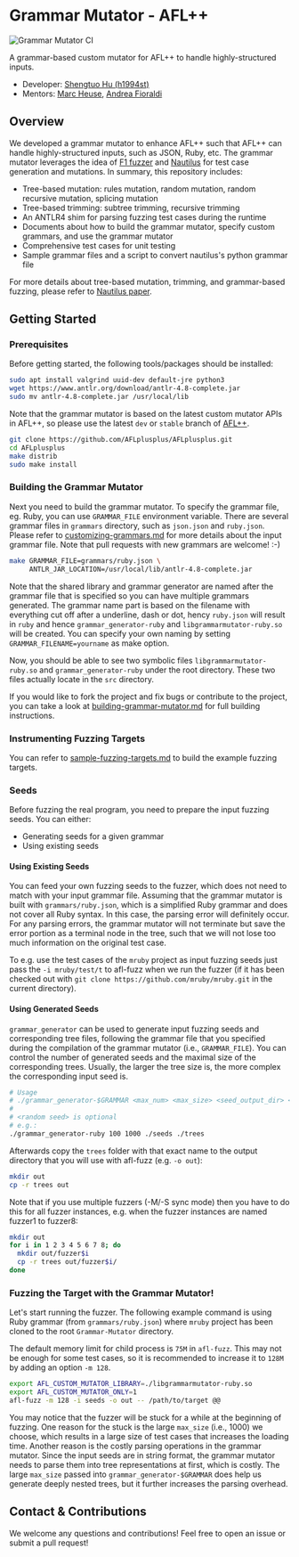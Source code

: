 # Grammar Mutator - AFL++

![Grammar Mutator CI](https://github.com/AFLplusplus/Grammar-Mutator/workflows/Grammar%20Mutator%20CI/badge.svg)

A grammar-based custom mutator for AFL++ to handle highly-structured inputs.

- Developer: [Shengtuo Hu (h1994st)](https://github.com/h1994st)
- Mentors: [Marc Heuse](https://github.com/vanhauser-thc), [Andrea Fioraldi](https://github.com/andreafioraldi)

## Overview

We developed a grammar mutator to enhance AFL++ such that AFL++ can handle highly-structured inputs, such as JSON, Ruby, etc.
The grammar mutator leverages the idea of [F1 fuzzer](https://github.com/vrthra/F1) and [Nautilus](https://github.com/nautilus-fuzz/nautilus) for test case generation and mutations.
In summary, this repository includes:

- Tree-based mutation: rules mutation, random mutation, random recursive mutation, splicing mutation
- Tree-based trimming: subtree trimming, recursive trimming
- An ANTLR4 shim for parsing fuzzing test cases during the runtime
- Documents about how to build the grammar mutator, specify custom grammars, and use the grammar mutator
- Comprehensive test cases for unit testing
- Sample grammar files and a script to convert nautilus's python grammar file

For more details about tree-based mutation, trimming, and grammar-based fuzzing, please refer to [Nautilus paper](https://www.syssec.ruhr-uni-bochum.de/media/emma/veroeffentlichungen/2018/12/17/NDSS19-Nautilus.pdf).

## Getting Started

### Prerequisites

Before getting started, the following tools/packages should be installed:

```bash
sudo apt install valgrind uuid-dev default-jre python3
wget https://www.antlr.org/download/antlr-4.8-complete.jar
sudo mv antlr-4.8-complete.jar /usr/local/lib
```

Note that the grammar mutator is based on the latest custom mutator APIs in AFL++, so please use the latest `dev` or `stable` branch of [AFL++](https://github.com/AFLplusplus/AFLplusplus/tree/dev).

```bash
git clone https://github.com/AFLplusplus/AFLplusplus.git
cd AFLplusplus
make distrib
sudo make install
```

### Building the Grammar Mutator

Next you need to build the grammar mutator.
To specify the grammar file, eg. Ruby, you can use `GRAMMAR_FILE` environment variable.
There are several grammar files in `grammars` directory, such as `json.json` and `ruby.json`.
Please refer to [customizing-grammars.md](doc/customizing-grammars.md) for more details about the input grammar file.
Note that pull requests with new grammars are welcome! :-)

```bash
make GRAMMAR_FILE=grammars/ruby.json \
     ANTLR_JAR_LOCATION=/usr/local/lib/antlr-4.8-complete.jar
```

Note that the shared library and grammar generator are named after the grammar file that is specified so you can have multiple grammars generated.
The grammar name part is based on the filename with everything cut off after a underline, dash or dot, hency `ruby.json` will result in `ruby` and hence `grammar_generator-ruby` and `libgrammarmutator-ruby.so` will be created.
You can specify your own naming by setting `GRAMMAR_FILENAME=yourname` as make option.

Now, you should be able to see two symbolic files `libgrammarmutator-ruby.so` and `grammar_generator-ruby` under the root directory.
These two files actually locate in the `src` directory.

If you would like to fork the project and fix bugs or contribute to the project, you can take a look at [building-grammar-mutator.md](doc/building-grammar-mutator.md) for full building instructions.

### Instrumenting Fuzzing Targets

You can refer to [sample-fuzzing-targets.md](doc/sample-fuzzing-targets.md) to build the example fuzzing targets.

### Seeds

Before fuzzing the real program, you need to prepare the input fuzzing seeds. You can either:

- Generating seeds for a given grammar
- Using existing seeds

#### Using Existing Seeds

You can feed your own fuzzing seeds to the fuzzer, which does not need to match with your input grammar file.
Assuming that the grammar mutator is built with `grammars/ruby.json`, which is a simplified Ruby grammar and does not cover all Ruby syntax.
In this case, the parsing error will definitely occur.
For any parsing errors, the grammar mutator will not terminate but save the error portion as a terminal node in the tree, such that we will not lose too much information on the original test case.

To e.g. use the test cases of the `mruby` project as input fuzzing seeds just pass the `-i mruby/test/t` to afl-fuzz
when we run the fuzzer (if it has been checked out with `git clone https://github.com/mruby/mruby.git` in the current directory).

#### Using Generated Seeds

`grammar_generator` can be used to generate input fuzzing seeds and corresponding tree files, following the grammar file that you specified during the compilation of the grammar mutator (i.e., `GRAMMAR_FILE`).
You can control the number of generated seeds and the maximal size of the corresponding trees.
Usually, the larger the tree size is, the more complex the corresponding input seed is.

```bash
# Usage
# ./grammar_generator-$GRAMMAR <max_num> <max_size> <seed_output_dir> <tree_output_dir> [<random seed>]
#
# <random seed> is optional
# e.g.:
./grammar_generator-ruby 100 1000 ./seeds ./trees
```

Afterwards copy the `trees` folder with that exact name to the output directory that you will use with afl-fuzz (e.g. `-o out`):
```bash
mkdir out
cp -r trees out
```

Note that if you use multiple fuzzers (-M/-S sync mode) then you have to do this for all fuzzer instances, e.g. when the fuzzer instances are named fuzzer1 to fuzzer8:
```bash
mkdir out
for i in 1 2 3 4 5 6 7 8; do
  mkdir out/fuzzer$i
  cp -r trees out/fuzzer$i/
done
```

### Fuzzing the Target with the Grammar Mutator!

Let's start running the fuzzer.
The following example command is using Ruby grammar (from `grammars/ruby.json`) where `mruby` project has been cloned to the root `Grammar-Mutator` directory.

The default memory limit for child process is `75M` in `afl-fuzz`.
This may not be enough for some test cases, so it is recommended to increase it to `128M` by adding an option `-m 128`.

```bash
export AFL_CUSTOM_MUTATOR_LIBRARY=./libgrammarmutator-ruby.so
export AFL_CUSTOM_MUTATOR_ONLY=1
afl-fuzz -m 128 -i seeds -o out -- /path/to/target @@
```

You may notice that the fuzzer will be stuck for a while at the beginning of fuzzing.
One reason for the stuck is the large `max_size` (i.e., 1000) we choose, which results in a large size of test cases that increases the loading time.
Another reason is the costly parsing operations in the grammar mutator.
Since the input seeds are in string format, the grammar mutator needs to parse them into tree representations at first, which is costly.
The large `max_size` passed into `grammar_generator-$GRAMMAR` does help us generate deeply nested trees, but it further increases the parsing overhead.

## Contact & Contributions

We welcome any questions and contributions! Feel free to open an issue or submit a pull request!
